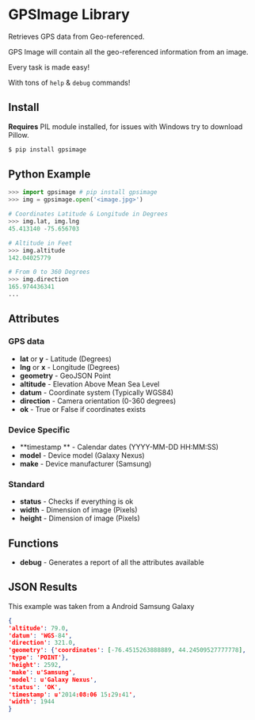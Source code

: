 # GPSImage Library

Retrieves GPS data from Geo-referenced.

GPS Image will contain all the geo-referenced information from an image.

Every task is made easy! 

With tons of ``help`` & ``debug`` commands!

## Install

**Requires** PIL module installed, for issues with Windows try to download Pillow. 

```bash
$ pip install gpsimage
```

## Python Example

```python
>>> import gpsimage # pip install gpsimage
>>> img = gpsimage.open('<image.jpg>')

# Coordinates Latitude & Longitude in Degrees 
>>> img.lat, img.lng
45.413140 -75.656703

# Altitude in Feet
>>> img.altitude
142.04025779

# From 0 to 360 Degrees
>>> img.direction
165.974436341
...
```

## Attributes

### GPS data
- **lat** or **y** - Latitude (Degrees)
- **lng** or **x** - Longitude (Degrees)
- **geometry** - GeoJSON Point
- **altitude** - Elevation Above Mean Sea Level
- **datum** - Coordinate system (Typically WGS84)
- **direction** - Camera orientation (0-360 degrees)
- **ok** - True or False if coordinates exists

### Device Specific
- **timestamp ** - Calendar dates (YYYY-MM-DD HH:MM:SS)
- **model** - Device model (Galaxy Nexus)
- **make** - Device manufacturer (Samsung)

### Standard
- **status** - Checks if everything is ok
- **width** - Dimension of image (Pixels)
- **height** - Dimension of image (Pixels)

## Functions

- **debug** - Generates a report of all the attributes available


## JSON Results

This example was taken from a Android Samsung Galaxy

```json
{
'altitude': 79.0,
'datum': 'WGS-84',
'direction': 321.0,
'geometry': {'coordinates': [-76.4515263888889, 44.24509527777778],
'type': 'POINT'},
'height': 2592,
'make': u'Samsung',
'model': u'Galaxy Nexus',
'status': 'OK',
'timestamp': u'2014:08:06 15:29:41',
'width': 1944
}